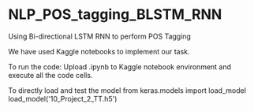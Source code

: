 # NLP_POS_tagging_BLSTM_RNN
Using Bi-directional LSTM RNN to perform POS Tagging

We have used Kaggle notebooks to implement our task.



To run the code:
Upload .ipynb to Kaggle notebook environment and execute all the code cells.



To directly load and test the model
   from keras.models import load_model
   load_model('10_Project_2_TT.h5')
